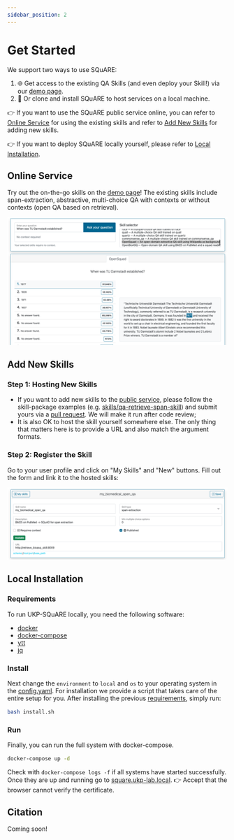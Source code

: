 ```yaml
---
sidebar_position: 2
---
```


# Get Started

We support two ways to use SQuARE:
1. 🌐 Get access to the existing QA Skills (and even deploy your Skill!) via our [demo page](https://square.ukp-lab.de/).
2. 💾 Or clone and install SQuARE to host services on a local machine.

👉 If you want to use the SQuARE public service online, you can refer to [Online Service](#Online-Service) for using the existing skills and refer to 
[Add New Skills](#Add-New-Skills) for adding new skills.

👉 If you want to deploy SQuARE locally yourself, please refer to [Local Installation](#Local-Installation).

<a name="Online-Service"></a>

## Online Service
Try out the on-the-go skills on the [demo page](https://square.ukp-lab.de/)! 
The existing skills include span-extraction, abstractive, multi-choice QA 
with contexts or without contexts (open QA based on retrieval).

![demo-page](../../static/img/demo-page.png)

<a name="Add-New-Skills"></a>

## Add New Skills

### Step 1: Hosting New Skills
- If you want to add new skills to the [public service](https://square.ukp-lab.de/), please follow the skill-package examples (e.g. [skills/qa-retrieve-span-skill](https://github.com/UKP-SQuARE/square-core/tree/master/skills/qa-retrieve-span-skill)) and submit yours via a [pull request](https://github.com/UKP-SQuARE/square-core/pulls). We will make it run after code review;
- It is also OK to host the skill yourself somewhere else. The only thing that matters here is to provide a URL and also match the argument formats.


### Step 2: Register the Skill
Go to your user profile and click on "My Skills" and "New" buttons. Fill out the form and link it to the hosted skills:

![link-skill](../../static/img/link_skill.png)


<a name="Local-Installation"></a>

## Local Installation
### Requirements
To run UKP-SQuARE locally, you need the following software:
* [docker](https://docs.docker.com/get-docker/)
* [docker-compose](https://docs.docker.com/compose/install/#install-compose)
* [ytt](https://carvel.dev/ytt/)
* [jq](https://stedolan.github.io/jq/download/)

### Install
Next change the `environment` to `local` and `os` to your operating system in the [config.yaml](https://github.com/UKP-SQuARE/square-core/tree/master/config.yaml). For installation we provide a script that takes care of the entire setup for you. After installing the previous [requirements](#requirements), simply run:
```bash
bash install.sh
```
### Run 
Finally, you can run the full system with docker-compose.
```bash
docker-compose up -d
```
Check with `docker-compose logs -f` if all systems have started successfully. Once they are up and running go to [square.ukp-lab.local](https://square.ukp-lab.local).
👉 Accept that the browser cannot verify the certificate.
## Citation

Coming soon!

<!-- If you find this repository helpful, feel free to cite our publication 
[UKP-SQUARE: An Online Platform for Question Answering Research]():

```
@inproceedings{
}
``` -->
